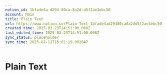 ```yaml
---
notion_id: 1bfade4a-d294-80ca-8a2d-d5f2ae3ebc50
account: Main
title: Plain Text
url: https://www.notion.so/Plain-Text-1bfade4ad29480ca8a2dd5f2ae3ebc50
created_time: 2025-03-23T14:51:00.000Z
last_edited_time: 2025-03-23T14:51:00.000Z
sync_status: placeholder
sync_time: 2025-07-12T15:01:15.002047
---
```

# Plain Text

```plain text

```